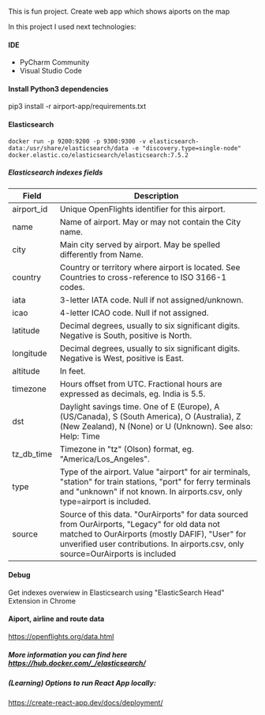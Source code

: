 This is fun project. Create web app which shows aiports on the map

In this project I used next technologies:

#### IDE

- PyCharm Community
- Visual Studio Code

#### Install Python3 dependencies
pip3 install -r airport-app/requirements.txt

#### Elasticsearch

```
docker run -p 9200:9200 -p 9300:9300 -v elasticsearch-data:/usr/share/elasticsearch/data -e "discovery.type=single-node" docker.elastic.co/elasticsearch/elasticsearch:7.5.2
```

##### Elasticsearch indexes fields

| Field      | Description                                                                                                                                                                                                                           |
| ---------- | ------------------------------------------------------------------------------------------------------------------------------------------------------------------------------------------------------------------------------------- |
| airport_id | Unique OpenFlights identifier for this airport.                                                                                                                                                                                       |
| name       | Name of airport. May or may not contain the City name.                                                                                                                                                                                |
| city       | Main city served by airport. May be spelled differently from Name.                                                                                                                                                                    |
| country    | Country or territory where airport is located. See Countries to cross-reference to ISO 3166-1 codes.                                                                                                                                  |
| iata       | 3-letter IATA code. Null if not assigned/unknown.                                                                                                                                                                                     |
| icao       | 4-letter ICAO code. Null if not assigned.                                                                                                                                                                                             |
| latitude   | Decimal degrees, usually to six significant digits. Negative is South, positive is North.                                                                                                                                             |
| longitude  | Decimal degrees, usually to six significant digits. Negative is West, positive is East.                                                                                                                                               |
| altitude   | In feet.                                                                                                                                                                                                                              |
| timezone   | Hours offset from UTC. Fractional hours are expressed as decimals, eg. India is 5.5.                                                                                                                                                  |
| dst        | Daylight savings time. One of E (Europe), A (US/Canada), S (South America), O (Australia), Z (New Zealand), N (None) or U (Unknown). See also: Help: Time                                                                             |
| tz_db_time | Timezone in "tz" (Olson) format, eg. "America/Los_Angeles".                                                                                                                                                                           |
| type       | Type of the airport. Value "airport" for air terminals, "station" for train stations, "port" for ferry terminals and "unknown" if not known. In airports.csv, only type=airport is included.                                          |
| source     | Source of this data. "OurAirports" for data sourced from OurAirports, "Legacy" for old data not matched to OurAirports (mostly DAFIF), "User" for unverified user contributions. In airports.csv, only source=OurAirports is included |

#### Debug

Get indexes overwiew in Elasticsearch using "ElasticSearch Head" Extension in Chrome

#### Aiport, airline and route data

https://openflights.org/data.html

##### More information you can find here https://hub.docker.com/_/elasticsearch/

##### (Learning) Options to run React App locally:
https://create-react-app.dev/docs/deployment/

